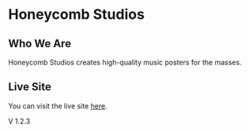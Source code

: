 # Honeycomb Studios

## Who We Are
Honeycomb Studios creates high-quality music posters for the masses.

## Live Site
You can visit the live site [here](https://honeycomb-studios.web.app/). 

V 1.2.3
